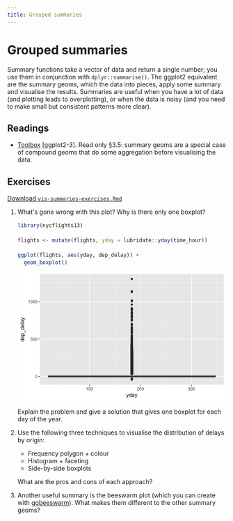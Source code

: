 ```yaml
---
title: Grouped summaries
---
```


<!-- Generated automatically from vis-summaries.yml. Do not edit by hand -->

# Grouped summaries

Summary functions take a vector of data and return a single number; you use
them in conjunction with `dplyr::summarise()`. The ggplot2 equivalent are the
summary geoms, which the data into pieces, apply some summary and visualise the
results. Summaries are useful when you have a lot of data (and plotting leads
to overplotting), or when the data is noisy (and you need to make small but
consistent patterns more clear).

## Readings

  * [Toolbox](http://link.springer.com.ezproxy.stanford.edu/chapter/10.1007/978-3-319-24277-4_3) [ggplot2-3].
    Read only §3.5: summary geoms are a special case of compound geoms that do
    some aggregation before visualising the data.


## Exercises
[Download `vis-summaries-exercises.Rmd`](vis-summaries-exercises.Rmd)


1.  What's gone wrong with this plot? Why is there only one boxplot?

    ``` r
    library(nycflights13)

    flights <- mutate(flights, yday = lubridate::yday(time_hour))

    ggplot(flights, aes(yday, dep_delay)) +
      geom_boxplot()
    ```

    ![](vis-summaries-exercises_files/figure-markdown_github/unnamed-chunk-1-1.png)

    Explain the problem and give a solution that gives one boxplot for each day of the year.

2.  Use the following three techniques to visualise the distribution of delays by origin:

    -   Frequency polygon + colour
    -   Histogram + faceting
    -   Side-by-side boxplots

    What are the pros and cons of each approach?

3.  Another useful summary is the beeswarm plot (which you can create with [ggbeeswarm](https://github.com/eclarke/ggbeeswarm)). What makes them different to the other summary geoms?



